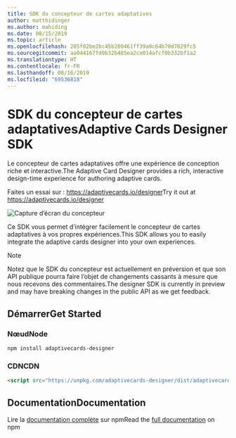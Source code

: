 ```yaml
---
title: SDK du concepteur de cartes adaptatives
author: matthidinger
ms.author: mahiding
ms.date: 08/15/2019
ms.topic: article
ms.openlocfilehash: 285f02be2bc45b280461ff39a0c64b70d7029fc5
ms.sourcegitcommit: aa044167fd0b32b485ea2ce014afcf0b332bf1a2
ms.translationtype: HT
ms.contentlocale: fr-FR
ms.lasthandoff: 08/16/2019
ms.locfileid: "69536818"
---
```

# <a name="adaptive-cards-designer-sdk"></a><span data-ttu-id="ccfd4-102">SDK du concepteur de cartes adaptatives</span><span class="sxs-lookup"><span data-stu-id="ccfd4-102">Adaptive Cards Designer SDK</span></span>

<span data-ttu-id="ccfd4-103">Le concepteur de cartes adaptatives offre une expérience de conception riche et interactive.</span><span class="sxs-lookup"><span data-stu-id="ccfd4-103">The Adaptive Card Designer provides a rich, interactive design-time experience for authoring adaptive cards.</span></span>

<span data-ttu-id="ccfd4-104">Faites un essai sur : https://adaptivecards.io/designer</span><span class="sxs-lookup"><span data-stu-id="ccfd4-104">Try it out at https://adaptivecards.io/designer</span></span>

![Capture d’écran du concepteur](../content/designer.png)

<span data-ttu-id="ccfd4-106">Ce SDK vous permet d’intégrer facilement le concepteur de cartes adaptatives à vos propres expériences.</span><span class="sxs-lookup"><span data-stu-id="ccfd4-106">This SDK allows you to easily integrate the adaptive cards designer into your own experiences.</span></span>

> [!NOTE]
> 
> <span data-ttu-id="ccfd4-107">Notez que le SDK du concepteur est actuellement en préversion et que son API publique pourra faire l’objet de changements cassants à mesure que nous recevons des commentaires.</span><span class="sxs-lookup"><span data-stu-id="ccfd4-107">The designer SDK is currently in preview and may have breaking changes in the public API as we get feedback.</span></span>

## <a name="get-started"></a><span data-ttu-id="ccfd4-108">Démarrer</span><span class="sxs-lookup"><span data-stu-id="ccfd4-108">Get Started</span></span>

### <a name="node"></a><span data-ttu-id="ccfd4-109">Nœud</span><span class="sxs-lookup"><span data-stu-id="ccfd4-109">Node</span></span>

```console
npm install adaptivecards-designer
```

### <a name="cdn"></a><span data-ttu-id="ccfd4-110">CDN</span><span class="sxs-lookup"><span data-stu-id="ccfd4-110">CDN</span></span>

```html
<script src="https://unpkg.com/adaptivecards-designer/dist/adaptivecards-designer.js"></script>
```

## <a name="documentation"></a><span data-ttu-id="ccfd4-111">Documentation</span><span class="sxs-lookup"><span data-stu-id="ccfd4-111">Documentation</span></span> 

<span data-ttu-id="ccfd4-112">Lire la [documentation complète](https://www.npmjs.com/package/adaptivecards-designer) sur npm</span><span class="sxs-lookup"><span data-stu-id="ccfd4-112">Read the [full documentation](https://www.npmjs.com/package/adaptivecards-designer) on npm</span></span>
